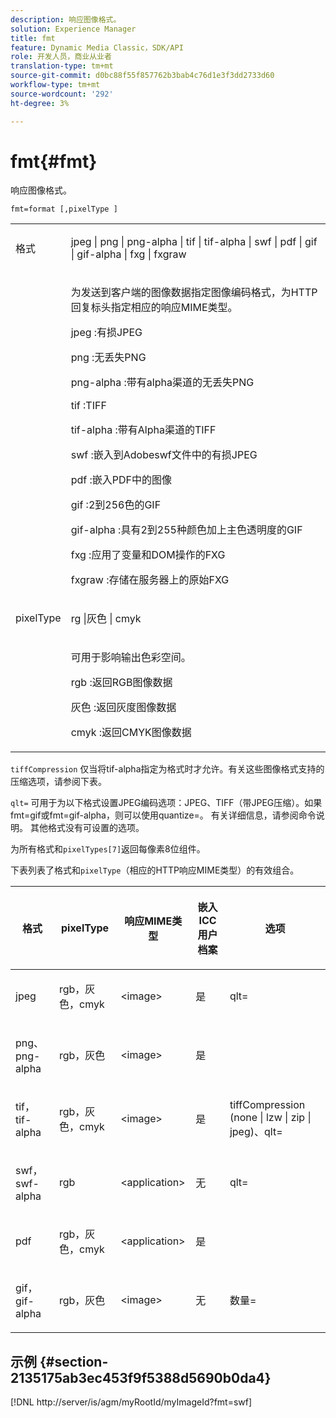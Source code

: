 ```yaml
---
description: 响应图像格式。
solution: Experience Manager
title: fmt
feature: Dynamic Media Classic，SDK/API
role: 开发人员，商业从业者
translation-type: tm+mt
source-git-commit: d0bc88f55f857762b3bab4c76d1e3f3dd2733d60
workflow-type: tm+mt
source-wordcount: '292'
ht-degree: 3%

---
```



# fmt{#fmt}

响应图像格式。

`fmt=format [,pixelType ]`

<table id="simpletable_66FAABB7BD7A4BBB815A570BEA4C1AE8"> 
 <tr class="strow"> 
  <td class="stentry"> <p><span class="codeph"> <span class="varname"> 格式</span> </span> </p></td> 
  <td class="stentry"> <p><span class="codeph"> jpeg | png | png-alpha | tif | tif-alpha | swf | pdf | gif | gif-alpha | fxg | fxgraw</span> </p></td> 
 </tr> 
 <tr class="strow"> 
  <td class="stentry"></td> 
  <td class="stentry"> <p> 为发送到客户端的图像数据指定图像编码格式，为HTTP回复标头指定相应的响应MIME类型。 </p> <p> <span class="codeph">  jpeg  </span>:有损JPEG </p> <p> <span class="codeph"> png  </span>:无丢失PNG </p> <p> <span class="codeph"> png-alpha  </span>:带有alpha渠道的无丢失PNG </p> <p> <span class="codeph">  tif  </span>:TIFF </p> <p> <span class="codeph"> tif-alpha  </span>:带有Alpha渠道的TIFF </p> <p> <span class="codeph">  swf  </span>:嵌入到Adobeswf文件中的有损JPEG </p> <p> <span class="codeph"> pdf  </span>:嵌入PDF中的图像 </p> <p> <span class="codeph"> gif  </span>:2到256色的GIF </p> <p> <span class="codeph"> gif-alpha  </span>:具有2到255种颜色加上主色透明度的GIF </p> <p> <span class="codeph"> fxg  </span>:应用了变量和DOM操作的FXG </p> <p> <span class="codeph">  fxgraw  </span>:存储在服务器上的原始FXG </p> </td> 
 </tr> 
 <tr class="strow"> 
  <td class="stentry"> <p><span class="codeph"> <span class="varname"> pixelType</span> </span> </p></td> 
  <td class="stentry"> <p><span class="codeph"> rg |灰色 | cmyk</span> </p></td> 
 </tr> 
 <tr class="strow"> 
  <td class="stentry"></td> 
  <td class="stentry"> <p> 可用于影响输出色彩空间。 </p> <p> <span class="codeph">  rgb  </span>:返回RGB图像数据 </p> <p> <span class="codeph"> 灰色 </span>:返回灰度图像数据 </p> <p> <span class="codeph"> cmyk  </span>:返回CMYK图像数据 </p> </td> 
 </tr> 
</table>

`tiffCompression` 仅当将tif-alpha指定为格式时才允许。有关这些图像格式支持的压缩选项，请参阅下表。

`qlt=` 可用于为以下格式设置JPEG编码选项：JPEG、TIFF（带JPEG压缩）。如果fmt=gif或fmt=gif-alpha，则可以使用quantize=。 有关详细信息，请参阅命令说明。 其他格式没有可设置的选项。

为所有格式和`pixelTypes[7]`返回每像素8位组件。

下表列表了格式和`pixelType`（相应的HTTP响应MIME类型）的有效组合。

<table id="table_54AFE58185004C74971EFBA845E177B6"> 
 <thead> 
  <tr> 
   <th colname="col1" class="entry"> <p><span class="varname"> 格式</span> </p> </th> 
   <th colname="col2" class="entry"> <p><span class="varname"> pixelType</span> </p> </th> 
   <th colname="col3" class="entry"> <p>响应MIME类型 </p> </th> 
   <th colname="col4" class="entry"> <p>嵌入ICC用户档案 </p> </th> 
   <th colname="col5" class="entry"> <p>选项 </p> </th> 
  </tr> 
 </thead>
 <tbody> 
  <tr> 
   <td> <p>jpeg </p> </td> 
   <td> <p>rgb，灰色，cmyk </p> </td> 
   <td> <p>&lt;image&gt; </p> </td> 
   <td> <p>是 </p> </td> 
   <td> <p><span class="codeph"> qlt=</span> </p> </td> 
  </tr> 
  <tr> 
   <td> <p>png、png-alpha </p> </td> 
   <td> <p>rgb，灰色 </p> </td> 
   <td> <p>&lt;image&gt; </p> </td> 
   <td> <p>是 </p> </td> 
   <td> <p> </p> </td> 
  </tr> 
  <tr> 
   <td> <p>tif， tif-alpha </p> </td> 
   <td> <p>rgb，灰色，cmyk </p> </td> 
   <td> <p>&lt;image&gt; </p> </td> 
   <td> <p>是 </p> </td> 
   <td> <p><span class="codeph"> <span class="varname"> tiffCompression</span> (none | lzw | zip | jpeg)、qlt=</span> </p> </td> 
  </tr> 
  <tr> 
   <td> <p>swf，swf-alpha </p> </td> 
   <td> <p>rgb </p> </td> 
   <td> <p>&lt;application&gt; </p> </td> 
   <td> <p>无 </p> </td> 
   <td> <p><span class="codeph"> qlt=  </span> </p> </td> 
  </tr> 
  <tr> 
   <td> <p>pdf </p> </td> 
   <td> <p>rgb，灰色，cmyk </p> </td> 
   <td> <p>&lt;application&gt; </p> </td> 
   <td> <p>是 </p> </td> 
   <td> <p> </p> </td> 
  </tr> 
  <tr> 
   <td> <p>gif，gif-alpha </p> </td> 
   <td> <p>rgb，灰色 </p> </td> 
   <td> <p>&lt;image&gt; </p> </td> 
   <td> <p>无 </p> </td> 
   <td> <p><span class="codeph"> 数量=</span> </p> </td> 
  </tr> 
 </tbody> 
</table>

## 示例 {#section-2135175ab3ec453f9f5388d5690b0da4}

[!DNL http://server/is/agm/myRootId/myImageId?fmt=swf]
